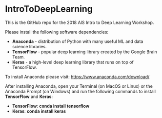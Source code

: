 # IntroToDeepLearning

This is the GitHub repo for the 2018 AIS Intro to Deep Learning Workshop.

Please install the following software dependencies:

- **Anaconda** - distribution of Python with many useful ML and data science libraries.
- **TensorFlow** - popular deep learning library created by the Google Brain Team.
- **Keras** - a high-level deep learning library that runs on top of TensorFlow.

To install Anaconda please visit: https://www.anaconda.com/download/

After installing Anaconda, open your Terminal (on MacOS or Linux) or the Anaconda Prompt (on Windows)
and run the following commands to install **TensorFlow** and **Keras**:

- **TensorFlow**: **conda install tensorflow**
- **Keras**: **conda install keras**
